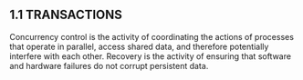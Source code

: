 1.1 TRANSACTIONS
-----

Concurrency control is the activity of coordinating the actions of processes that operate in parallel,
access shared data, and therefore potentially interfere with each other. Recovery is the activity of
ensuring that software and hardware failures do not corrupt persistent data.
